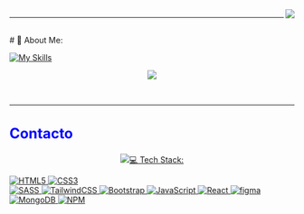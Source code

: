 <img align="right" src="https://visitor-badge.laobi.icu/badge?page_id=giovanijimenez.giovanijimenez"/>
<hr>
<br>
# 💫 About Me:

[![My Skills](https://skillicons.dev/icons?i=js,html,css,bootstrap,tailwind)](https://skillicons.dev)
<br>
<p align="center">
  <a href="https://skillicons.dev">
    <img src="https://skillicons.dev/icons?i=js,java,firebase,linux,npm,py,swift,docker,c,tailwind,git" />
  </a>
</p>

<br>
<hr>

<h2 style="font-size:25px; color: blue;">Contacto</h2>
<p align="center">
  <a href="mailto:giovanijimenez114@gmail.com">
    <img src="https://skillicons.dev/icons?i=gmail" target="_blank/>
  </a>
</p>

<br>
<hr>

# 💻 Tech Stack:
![HTML5](https://img.shields.io/badge/html5-%23E34F26.svg?style=for-the-badge&logo=html5&logoColor=white) 
![CSS3](https://img.shields.io/badge/css3-%231572B6.svg?style=for-the-badge&logo=css3&logoColor=white)  
![SASS](https://img.shields.io/badge/SASS-hotpink.svg?style=for-the-badge&logo=SASS&logoColor=white) 
![TailwindCSS](https://img.shields.io/badge/tailwindcss-%2338B2AC.svg?style=for-the-badge&logo=tailwind-css&logoColor=white) 
![Bootstrap](https://img.shields.io/badge/bootstrap-%23563D7C.svg?style=for-the-badge&logo=bootstrap&logoColor=white) 
![JavaScript](https://img.shields.io/badge/javascript-%23323330.svg?style=for-the-badge&logo=javascript&logoColor=%23F7DF1E) 
![React](https://img.shields.io/badge/react-%2320232a.svg?style=for-the-badge&logo=react&logoColor=%2361DAFB) 
![figma](https://img.shields.io/badge/Canva-%2300C4CC.svg?style=for-the-badge&logo=Canva&logoColor=white) 
![MongoDB](https://img.shields.io/badge/MongoDB-%234ea94b.svg?style=for-the-badge&logo=mongodb&logoColor=white)
![NPM](https://img.shields.io/badge/NPM-%23CB3837.svg?style=for-the-badge&logo=npm&logoColor=white)


<!--
**giovanijimenez/giovanijimenez** is a ✨ _special_ ✨ repository because its `README.md` (this file) appears on your GitHub profile.

Here are some ideas to get you started:

- 🔭 I’m currently working on ...
- 🌱 I’m currently learning ...
- 👯 I’m looking to collaborate on ...
- 🤔 I’m looking for help with ...
- 💬 Ask me about ...
- 📫 How to reach me: ...
- 😄 Pronouns: ...
- ⚡ Fun fact: ...
-->
